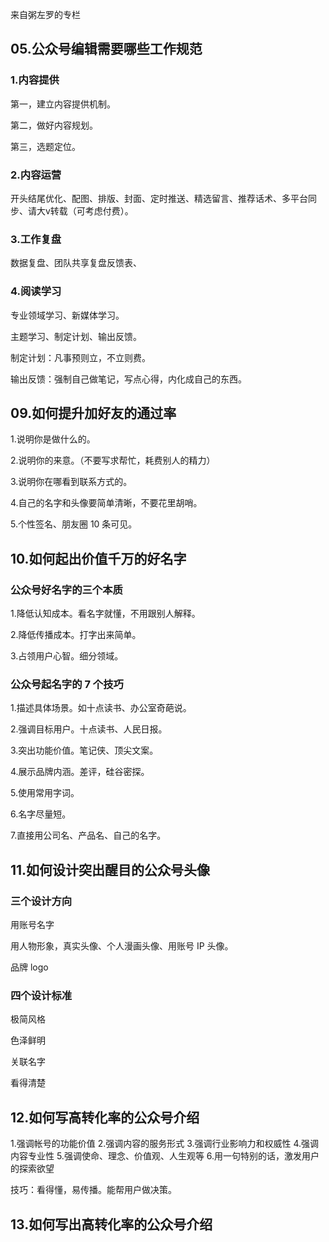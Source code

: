来自粥左罗的专栏

## 05.公众号编辑需要哪些工作规范



### 1.内容提供

第一，建立内容提供机制。

第二，做好内容规划。

第三，选题定位。

### 2.内容运营

开头结尾优化、配图、排版、封面、定时推送、精选留言、推荐话术、多平台同步、请大v转载（可考虑付费）。

### 3.工作复盘

数据复盘、团队共享复盘反馈表、

### 4.阅读学习

专业领域学习、新媒体学习。

主题学习、制定计划、输出反馈。

制定计划：凡事预则立，不立则费。

输出反馈：强制自己做笔记，写点心得，内化成自己的东西。

## 09.如何提升加好友的通过率

1.说明你是做什么的。

2.说明你的来意。（不要写求帮忙，耗费别人的精力）

3.说明你在哪看到联系方式的。

4.自己的名字和头像要简单清晰，不要花里胡哨。

5.个性签名、朋友圈 10 条可见。

## 10.如何起出价值千万的好名字

### 公众号好名字的三个本质

1.降低认知成本。看名字就懂，不用跟别人解释。

2.降低传播成本。打字出来简单。

3.占领用户心智。细分领域。

### 公众号起名字的 7 个技巧

1.描述具体场景。如十点读书、办公室奇葩说。

2.强调目标用户。十点读书、人民日报。

3.突出功能价值。笔记侠、顶尖文案。

4.展示品牌内涵。差评，硅谷密探。

5.使用常用字词。

6.名字尽量短。

7.直接用公司名、产品名、自己的名字。

## 11.如何设计突出醒目的公众号头像

### 三个设计方向

用账号名字

用人物形象，真实头像、个人漫画头像、用账号 IP 头像。

品牌 logo

### 四个设计标准

极简风格

色泽鲜明

关联名字

看得清楚

## 12.如何写高转化率的公众号介绍

1.强调帐号的功能价值
2.强调内容的服务形式
3.强调行业影响力和权威性
4.强调内容专业性
5.强调使命、理念、价值观、人生观等
6.用一句特别的话，激发用户的探索欲望



技巧：看得懂，易传播。能帮用户做决策。



## 13.如何写出高转化率的公众号介绍

